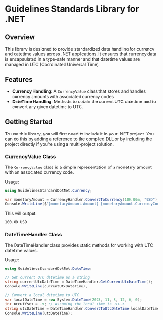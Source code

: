 # Guidelines Standards Library for .NET

## Overview

This library is designed to provide standardized data handling for currency and datetime values across .NET applications. 
It ensures that currency data is encapsulated in a type-safe manner and that datetime values are managed in UTC (Coordinated Universal Time).

## Features

- **Currency Handling**: A `CurrencyValue` class that stores and handles currency amounts with associated currency codes.
- **DateTime Handling**: Methods to obtain the current UTC datetime and to convert any given datetime to UTC.

## Getting Started

To use this library, you will first need to include it in your .NET project. You can do this by adding a reference to 
the compiled DLL or by including the project directly if you're using a multi-project solution.

### CurrencyValue Class

The `CurrencyValue` class is a simple representation of a monetary amount with an associated currency code.

Usage:

```csharp
using GuidelinesStandardDotNet.Currency;

var monetaryAmount = CurrencyHandler.ConvertToCurrency(100.00m, "USD");
Console.WriteLine($"{monetaryAmount.Amount} {monetaryAmount.CurrencyCode}");
```

This will output:

```bash
100.00 USD
```

### DateTimeHandler Class
The DateTimeHandler class provides static methods for working with UTC datetime values.

Usage:

```csharp
using GuidelinesStandardDotNet.DateTime;

// Get current UTC datetime as a string
string currentUtcDateTime = DateTimeHandler.GetCurrentUtcDateTime();
Console.WriteLine(currentUtcDateTime);

// Convert a local datetime to UTC
var localDateTime = new System.DateTime(2023, 11, 8, 12, 0, 0);
int utcOffset = -5; // Assuming the local time is UTC-5
string utcDateTime = DateTimeHandler.ConvertToUtcDateTime(localDateTime, utcOffset);
Console.WriteLine(utcDateTime);
```